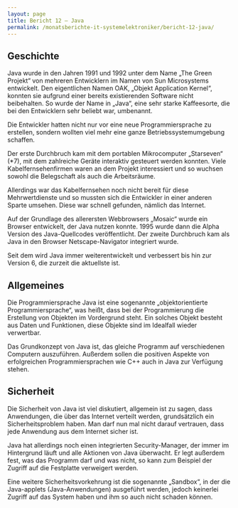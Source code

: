 ```yaml
---
layout: page
title: Bericht 12 – Java
permalink: /monatsberichte-it-systemelektroniker/bericht-12-java/
---
```


## Geschichte

Java wurde in den Jahren 1991 und 1992 unter dem Name „The Green Projekt“ von mehreren Entwicklern im Namen von Sun Microsystems entwickelt. Den eigentlichen Namen OAK, „Objekt Application Kernel“, konnten sie aufgrund einer bereits existierenden Software nicht beibehalten. So wurde der Name in „Java“, eine sehr starke Kaffeesorte, die bei den Entwicklern sehr beliebt war, umbenannt.

Die Entwickler hatten nicht nur vor eine neue Programmiersprache zu erstellen, sondern wollten viel mehr eine ganze Betriebssystemumgebung schaffen.

Der erste Durchbruch kam mit dem portablen Mikrocomputer „Starseven“ (*7), mit dem zahlreiche Geräte interaktiv gesteuert werden konnten. Viele Kabelfernsehenfirmen waren an dem Projekt interessiert und so wuchsen sowohl die Belegschaft als auch die Arbeitsräume.

Allerdings war das Kabelfernsehen noch nicht bereit für diese Mehrwertdienste und so mussten sich die Entwickler in einer anderen Sparte umsehen. Diese war schnell gefunden, nämlich das Internet.

Auf der Grundlage des allerersten Webbrowsers „Mosaic“ wurde ein Browser entwickelt, der Java nutzen konnte. 1995 wurde dann die Alpha Version des Java-Quellcodes veröffentlicht. Der zweite Durchbruch kam als Java in den Browser Netscape-Navigator integriert wurde.

Seit dem wird Java immer weiterentwickelt und verbessert bis hin zur Version 6, die zurzeit die aktuellste ist.

## Allgemeines

Die Programmiersprache Java ist eine sogenannte „objektorientierte Programmiersprache“, was heißt, dass bei der Programmierung die Erstellung von Objekten im Vordergrund steht. Ein solches Objekt besteht aus Daten und Funktionen, diese Objekte sind im Idealfall wieder verwertbar.

Das Grundkonzept von Java ist, das gleiche Programm auf verschiedenen Computern auszuführen. Außerdem sollen die positiven Aspekte von erfolgreichen Programmiersprachen wie C++ auch in Java zur Verfügung stehen.

## Sicherheit

Die Sicherheit von Java ist viel diskutiert, allgemein ist zu sagen, dass Anwendungen, die über das Internet verteilt werden, grundsätzlich ein Sicherheitsproblem haben. Man darf nun mal nicht darauf vertrauen, dass jede Anwendung aus dem Internet sicher ist.

Java hat allerdings noch einen integrierten Security-Manager, der immer im Hintergrund läuft und alle Aktionen von Java überwacht. Er legt außerdem fest, was das Programm darf und was nicht, so kann zum Beispiel der Zugriff auf die Festplatte verweigert werden.

Eine weitere Sicherheitsvorkehrung ist die sogenannte „Sandbox“, in der die Java-applets (Java-Anwendungen) ausgeführt werden, jedoch keinerlei Zugriff auf das System haben und ihm so auch nicht schaden können.
